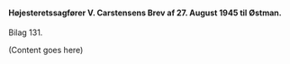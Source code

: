 #### Højesteretssagfører V. Carstensens Brev af 27. August 1945 til Østman.

Bilag 131.

(Content goes here)
